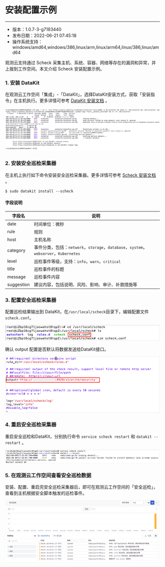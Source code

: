 # 安装配置示例
---
- 版本：1.0.7-3-g7183440
- 发布日期：2022-06-21 07:45:18
- 操作系统支持：windows/amd64,windows/386,linux/arm,linux/arm64,linux/386,linux/amd64


观测云支持通过 Scheck 采集主机、系统、容器、网络等存在的漏洞和异常，并上报到工作空间。本文介绍 Scheck 安装配置示例。

### 1. 安装 DataKit

在观测云工作空间「集成」-「DataKit」，选择DataKit安装方式，获取「安装指令」在主机执行。更多详情可参考 [DataKit 安装文档](../datakit/datakit-install.md) 。

![](img/2.datakit.png)

### 2. 安装安全巡检采集器

在主机上执行如下命令安装安全巡检采集器。更多详情可参考 [Scheck 安装文档](scheck-install.md) 。

```shell
$ sudo datakit install --scheck
```

####  字段说明
| 字段名 | 说明 |
| --- | --- |
| date | 时间单位：微秒 |
| rule | 规则 |
| host | 主机名称 |
| category | 事件分类，包括：`network`，`storage`，`database`，`system`，`webserver`，`Kubernetes` |
| level | 巡检事件等级，支持：`info`，`warn`，`critical` |
| title | 巡检事件的标题 |
| message | 巡检事件内容 |
| suggestion | 建议内容，包括说明、风险、影响、审计、补救措施等 |

### 3. 配置安全巡检采集器
配置巡检结果输出到 DataKit，在`/usr/local/scheck`目录下，编辑配置文件`scheck.conf`。

![](img/2.check_2.png)

确认 output 配置是否默认将数据发送给DataKit接口。

![](img/2.check_3.png)

### 4. 重启安全巡检采集器
重启安全巡检和DataKit，分别执行命令 `service scheck restart` 和 `datakit --restart` 。

![](img/2.check_4.png)

### 5. 在观测云工作空间查看安全巡检数据
安装、配置、重启完安全巡检采集器后，即可在观测云工作空间的「安全巡检」，查看到主机根据安全脚本触发的巡检事件。

![](img/2.check_5.png)
